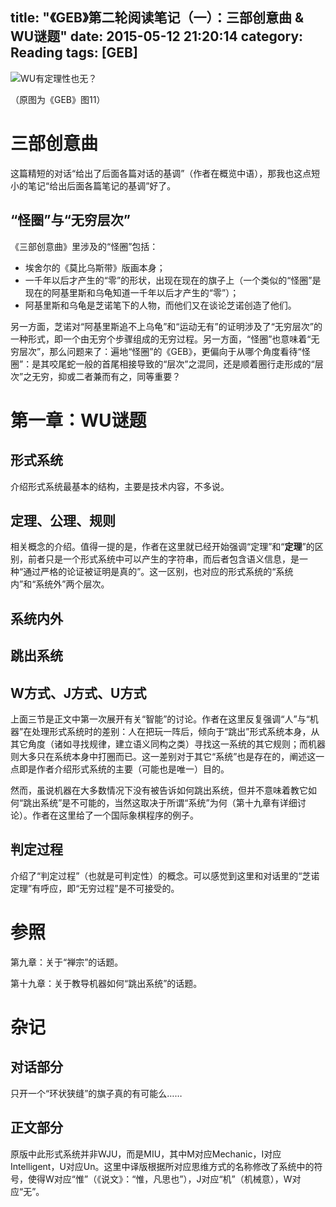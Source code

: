 title: "《GEB》第二轮阅读笔记（一）：三部创意曲 & WU谜题"
date: 2015-05-12 21:20:14
category: Reading
tags: [GEB]
---

![WU有定理性也无？](thumbnail.jpg)

（原图为《GEB》图11）

# 三部创意曲

这篇精短的对话“给出了后面各篇对话的基调”（作者在概览中语），那我也这点短小的笔记“给出后面各篇笔记的基调”好了。

## “怪圈”与“无穷层次”

《三部创意曲》里涉及的“怪圈”包括：

* 埃舍尔的《莫比乌斯带》版画本身；
* 一千年以后才产生的“零”的形状，出现在现在的旗子上（一个类似的“怪圈”是现在的阿基里斯和乌龟知道一千年以后才产生的“零”）；
* 阿基里斯和乌龟是芝诺笔下的人物，而他们又在谈论芝诺创造了他们。

另一方面，芝诺对“阿基里斯追不上乌龟”和“运动无有”的证明涉及了“无穷层次”的一种形式，即一个由无穷个步骤组成的无穷过程。另一方面，“怪圈”也意味着“无穷层次”，那么问题来了：遍地“怪圈”的《GEB》，更偏向于从哪个角度看待“怪圈”：是其咬尾蛇一般的首尾相接导致的“层次”之混同，还是顺着圈行走形成的“层次”之无穷，抑或二者兼而有之，同等重要？

# 第一章：WU谜题

## 形式系统

介绍形式系统最基本的结构，主要是技术内容，不多说。

## 定理、公理、规则

相关概念的介绍。值得一提的是，作者在这里就已经开始强调“定理”和“__定理__”的区别，前者只是一个形式系统中可以产生的字符串，而后者包含语义信息，是一种“通过严格的论证被证明是真的”。这一区别，也对应的形式系统的“系统内”和“系统外”两个层次。

## 系统内外

## 跳出系统

## W方式、J方式、U方式

上面三节是正文中第一次展开有关“智能”的讨论。作者在这里反复强调“人”与“机器”在处理形式系统时的差别：人在把玩一阵后，倾向于“跳出”形式系统本身，从其它角度（诸如寻找规律，建立语义同构之类）寻找这一系统的其它规则；而机器则大多只在系统本身中打圈而已。这一差别对于其它“系统”也是存在的，阐述这一点即是作者介绍形式系统的主要（可能也是唯一）目的。

然而，虽说机器在大多数情况下没有被告诉如何跳出系统，但并不意味着教它如何“跳出系统”是不可能的，当然这取决于所谓“系统”为何（第十九章有详细讨论）。作者在这里给了一个国际象棋程序的例子。

## 判定过程

介绍了“判定过程”（也就是可判定性）的概念。可以感觉到这里和对话里的“芝诺定理”有呼应，即“无穷过程”是不可接受的。

# 参照

第九章：关于“禅宗”的话题。

第十九章：关于教导机器如何“跳出系统”的话题。

# 杂记

## 对话部分

只开一个“环状狭缝”的旗子真的有可能么……

## 正文部分

原版中此形式系统并非WJU，而是MIU，其中M对应Mechanic，I对应Intelligent，U对应Un。这里中译版根据所对应思维方式的名称修改了系统中的符号，使得W对应“惟”（《说文》：“惟，凡思也”），J对应“机”（机械意），W对应“无”。
